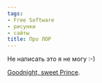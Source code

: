 ```yaml
---
tags:
- Free Software
- рисунки
- сайты
title: Про ЛОР
---
```


Не написать это я не могу :-)

[Goodnight, sweet Prince][].

[Goodnight, sweet Prince]: http://www.linux.org.ru/view-message.jsp?msgid=3500112
